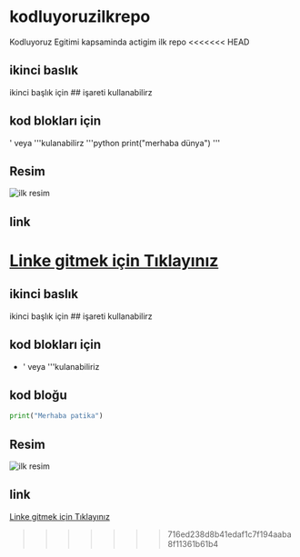 # kodluyoruzilkrepo

Kodluyoruz Egitimi kapsaminda actigim ilk repo
<<<<<<< HEAD
## ikinci baslık

ikinci başlık için ## işareti kullanabilirz
## kod blokları için

' veya '''kulanabilirz
'''python
print("merhaba dünya") 
'''
## Resim

![ilk resim](https://www.google.com/url?sa=i&url=https%3A%2F%2Ftwitter.com%2Fmicrosofttr&psig=AOvVaw2Wcvxv9nrxNTcO8rI_SRrJ&ust=1669622214963000&source=images&cd=vfe&ved=0CBAQjRxqFwoTCLCbscvxzfsCFQAAAAAdAAAAABAE)

## link
[Linke gitmek için Tıklayınız](https://www.google.com)
=======

## ikinci baslık

ikinci başlık için ## işareti kullanabilirz

## kod blokları için

- ' veya '''kulanabiliriz

## kod bloğu

```python
print("Merhaba patika")

```

## Resim

![ilk resim](https://upload.wikimedia.org/wikipedia/tr/b/ba/Microsoft_Office_Resim_Y%C3%B6neticisi_Office_Picture_Manager.jpg)

## link

[Linke gitmek için Tıklayınız](https://www.google.com)
>>>>>>> 716ed238d8b41edaf1c7f194aaba8f11361b61b4
